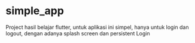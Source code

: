 # simple_app

Project hasil belajar flutter, untuk aplikasi ini simpel, hanya untuk login dan logout, dengan adanya splash screen dan persistent Login
